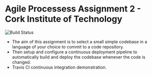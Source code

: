 # Agile Processess Assignment 2 - Cork Institute of Technology
![Build Status](https://travis-ci.org/Ryan-Monaghan/TravisCIDemo.svg?branch=master)
- The aim of this assignment is to select a small simple codebase in a language of your choice to commit to a code repository.
- Then setup and configure a continuous deployment pipeline to automatically build and deploy the codebase whenever the code is changed.
- Travis CI continuous integration demonstration.
